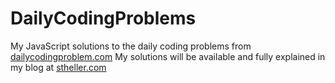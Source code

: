 # DailyCodingProblems
My JavaScript solutions to the daily coding problems from [dailycodingproblem.com](http://dailycodingproblem.com)
My solutions will be available and fully explained in my blog at [stheller.com](https://stheller.com)
